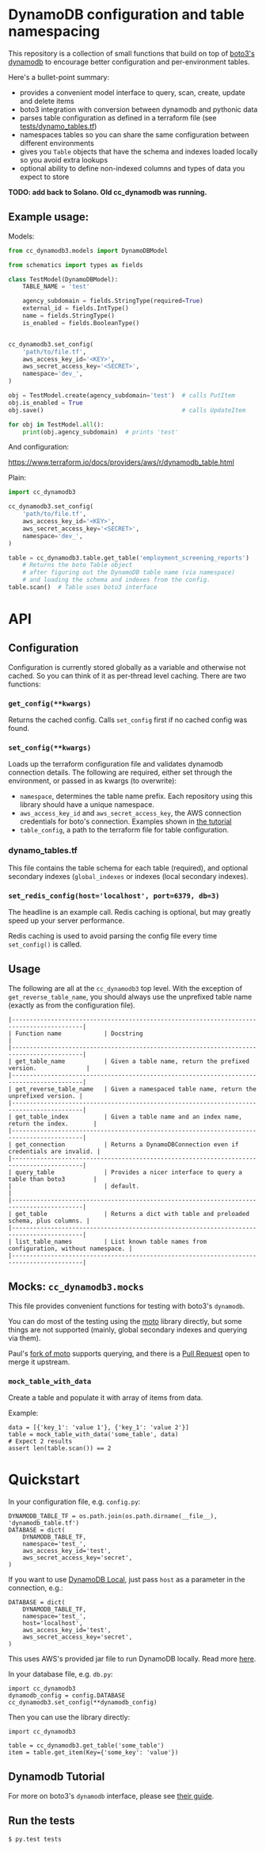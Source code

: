 # DynamoDB configuration and table namespacing

This repository is a collection of small functions that build on top of [boto3's dynamodb](https://boto3.readthedocs.org/en/latest/guide/dynamodb.html) to encourage better configuration and per-environment tables.

Here's a bullet-point summary:

* provides a convenient model interface to query, scan, create, update and delete items
* boto3 integration with conversion between dynamodb and pythonic data
* parses table configuration as defined in a terraform file (see [tests/dynamo_tables.tf](tests/dynamo_tables.tf))
* namespaces tables so you can share the same configuration between different environments
* gives you `Table` objects that have the schema and indexes loaded locally so you avoid extra lookups
* optional ability to define non-indexed columns and types of data you expect to store

**TODO: add back to Solano. Old cc_dynamodb was running.**

## Example usage:

Models:

```python
from cc_dynamodb3.models import DynamoDBModel

from schematics import types as fields

class TestModel(DynamoDBModel):
    TABLE_NAME = 'test'

    agency_subdomain = fields.StringType(required=True)
    external_id = fields.IntType()
    name = fields.StringType()
    is_enabled = fields.BooleanType()


cc_dynamodb3.set_config(
    'path/to/file.tf',
    aws_access_key_id='<KEY>',
    aws_secret_access_key='<SECRET>',
    namespace='dev_',
)

obj = TestModel.create(agency_subdomain='test')  # calls PutItem
obj.is_enabled = True
obj.save()                                       # calls UpdateItem

for obj in TestModel.all():
    print(obj.agency_subdomain)  # prints 'test'

```
And configuration:

https://www.terraform.io/docs/providers/aws/r/dynamodb_table.html

Plain:

```python
import cc_dynamodb3

cc_dynamodb3.set_config(
    'path/to/file.tf',
    aws_access_key_id='<KEY>',
    aws_secret_access_key='<SECRET>',
    namespace='dev_',
)

table = cc_dynamodb3.table.get_table('employment_screening_reports')
    # Returns the boto Table object
    # after figuring out the DynamoDB table name (via namespace)
    # and loading the schema and indexes from the config.
table.scan()  # Table uses boto3 interface
```

# API

## Configuration

Configuration is currently stored globally as a variable and otherwise not cached. So you can think of it as per-thread level caching. There are two functions:

### `get_config(**kwargs)`

Returns the cached config. Calls `set_config` first if no cached config was found.

### `set_config(**kwargs)`

Loads up the terraform configuration file and validates dynamodb connection details. The following are required, either set through the environment, or passed in as kwargs (to overwrite):

* `namespace`, determines the table name prefix. Each repository using this library should have a unique namespace.
* `aws_access_key_id` and `aws_secret_access_key`, the AWS connection credentials for boto's connection. Examples shown in [the tutorial](https://boto3.readthedocs.org/en/latest/guide/quickstart.html#configuration)
* `table_config`, a path to the terraform file for table configuration.

### dynamo_tables.tf

This file contains the table schema for each table (required), and optional secondary indexes (`global_indexes`  or indexes (local secondary indexes).

### `set_redis_config(host='localhost', port=6379, db=3)`

The headline is an example call. Redis caching is optional, but may greatly speed up your server performance.

Redis caching is used to avoid parsing the config file every time `set_config()` is called.

## Usage

The following are all at the `cc_dynamodb3` top level. With the exception of `get_reverse_table_name`, you should always use the unprefixed table name (exactly as from the configuration file).

    |------------------------------------------------------------------------------------------|
    | Function name            | Docstring                                                     |
    |------------------------------------------------------------------------------------------|
    | get_table_name           | Given a table name, return the prefixed version.              |
    |------------------------------------------------------------------------------------------|
    | get_reverse_table_name   | Given a namespaced table name, return the unprefixed version. |
    |------------------------------------------------------------------------------------------|
    | get_table_index          | Given a table name and an index name, return the index.       |
    |------------------------------------------------------------------------------------------|
    | get_connection           | Returns a DynamoDBConnection even if credentials are invalid. |
    |------------------------------------------------------------------------------------------|
    | query_table              | Provides a nicer interface to query a table than boto3        |
    |                          | default.                                                      |
    |------------------------------------------------------------------------------------------|
    | get_table                | Returns a dict with table and preloaded schema, plus columns. |
    |------------------------------------------------------------------------------------------|
    | list_table_names         | List known table names from configuration, without namespace. |
    |------------------------------------------------------------------------------------------|

## Mocks: `cc_dynamodb3.mocks`

This file provides convenient functions for testing with boto3's `dynamodb`.

You can do most of the testing using the [moto](https://github.com/spulec/moto) library directly, but some things are not supported (mainly, global secondary indexes and querying via them).

Paul's [fork of moto](https://github.com/pcraciunoiu/moto) supports querying, and there is a [Pull Request](https://github.com/spulec/moto/pull/486) open to merge it upstream.

### `mock_table_with_data`

Create a table and populate it with array of items from data.

Example:

    data = [{'key_1': 'value 1'}, {'key_1': 'value 2'}]
    table = mock_table_with_data('some_table', data)
    # Expect 2 results
    assert len(table.scan()) == 2

# Quickstart

In your configuration file, e.g. `config.py`:

    DYNAMODB_TABLE_TF = os.path.join(os.path.dirname(__file__), 'dynamodb_table.tf')
    DATABASE = dict(
        DYNAMODB_TABLE_TF,
        namespace='test_',
        aws_access_key_id='test',
        aws_secret_access_key='secret',
    )

If you want to use [DynamoDB Local](http://docs.aws.amazon.com/amazondynamodb/latest/developerguide/Tools.DynamoDBLocal.html), just pass `host` as a parameter in the connection, e.g.:

    DATABASE = dict(
        DYNAMODB_TABLE_TF,
        namespace='test_',
        host='localhost',
        aws_access_key_id='test',
        aws_secret_access_key='secret',
    )

This uses AWS's provided jar file to run DynamoDB locally. Read more [here](http://docs.aws.amazon.com/amazondynamodb/latest/developerguide/Tools.DynamoDBLocal.html).

In your database file, e.g. `db.py`:

    import cc_dynamodb3
    dynamodb_config = config.DATABASE
    cc_dynamodb3.set_config(**dynamodb_config)

Then you can use the library directly:

    import cc_dynamodb3

    table = cc_dynamodb3.get_table('some_table')
    item = table.get_item(Key={'some_key': 'value'})

## Dynamodb Tutorial

For more on boto3's `dynamodb` interface, please see [their guide](https://boto3.readthedocs.org/en/latest/guide/dynamodb.html).

## Run the tests

```
$ py.test tests
```
